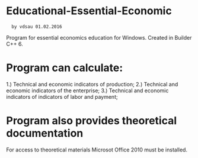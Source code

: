 # Educational-Essential-Economic
      by vdsau 01.02.2016
Program for essential economics education for Windows.
Created in Builder C++ 6.

# Program can calculate:

  1.) Technical and economic indicators of production;
  2.) Technical and economic indicators of the enterprise;
  3.) Technical and economic indicators of indicators of labor and payment;
  
# Program also provides theoretical documentation
  For access to theoretical materials Microsot Office 2010 must be installed.
